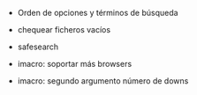 - Orden de opciones y términos de búsqueda

- chequear ficheros vacíos

- safesearch

- imacro: soportar más browsers

- imacro: segundo argumento número de downs
